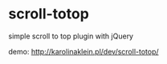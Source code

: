 # scroll-totop
simple scroll to top plugin with jQuery

demo: http://karolinaklein.pl/dev/scroll-totop/

